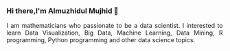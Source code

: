 ### Hi there,I'm Almuzhidul Mujhid 👋


<p align="justify">
  I am mathematicians who passionate to be a data scientist. I interested to learn Data Visualization, Big Data, Machine Learning, Data Mining, R programming, Python programming and other data science topics.
</p>

<br> 


<!--
**Almuzhidul/Almuzhidul** is a ✨ _special_ ✨ repository because its `README.md` (this file) appears on your GitHub profile.

Here are some ideas to get you started:

- 🔭 I’m currently studying at Ahmad Dahlan University
- 🌱 I’m currently learning ...
- 👯 I’m looking to collaborate on ...
- 🤔 I’m looking for help with ...
- 💬 Ask me about ...
- 📫 How to reach me: ...
- 😄 Pronouns: ...
- ⚡ Fun fact: ...
-->
